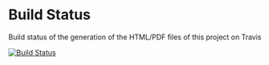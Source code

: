 # Build Status

Build status of the generation of the HTML/PDF files of this project on Travis

[![Build Status](https://travis-ci.org/sebastienblanc/canoo_workshop?branch=master)](https://travis-ci.org/sebastienblanc/canoo_workshop)
